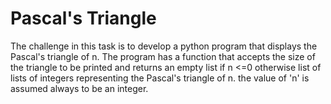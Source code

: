# Pascal's Triangle
The challenge in this task is to develop a python program that displays the Pascal's triangle of n.
The program has a function that accepts the size of the triangle to be printed and returns an empty
list if n <=0 otherwise list of lists of integers representing the Pascal's triangle of n. the value
of 'n' is assumed always to be an integer.